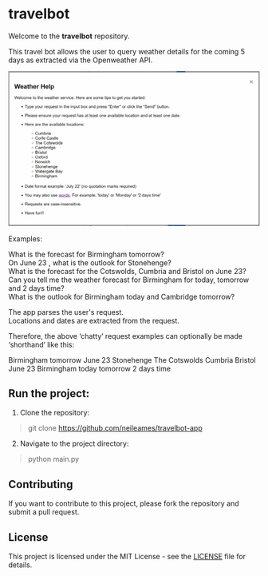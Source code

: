 # travelbot

Welcome to the **travelbot** repository. 

This travel bot allows the user to query weather details for the coming 5 days as extracted via the Openweather API.

![](./help-screen.png)

Examples:

What is the forecast for Birmingham tomorrow?  
On June 23 , what is the outlook for Stonehenge?  
What is the forecast for the Cotswolds, Cumbria and Bristol on June 23?  
Can you tell me the weather forecast for Birmingham for today, tomorrow and 2 days time?  
What is the outlook for Birmingham today and Cambridge tomorrow?  

The app parses the user's request.  
Locations and dates are extracted from the request.  

Therefore, the above ‘chatty’ request examples can optionally be made ‘shorthand’ like this:

Birmingham tomorrow
June 23 Stonehenge
The Cotswolds Cumbria Bristol June 23
Birmingham today tomorrow 2 days time




## Run the project:

1. Clone the repository:
>  git clone https://github.com/neileames/travelbot-app

2. Navigate to the project directory:
>  python main.py

## Contributing
If you want to contribute to this project, please fork the repository and submit a pull request.

## License
This project is licensed under the MIT License - see the [LICENSE](./LICENSE) file for details.

